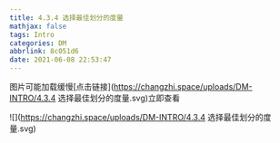 ```yaml
---
title: 4.3.4 选择最佳划分的度量
mathjax: false
tags: Intro
categories: DM
abbrlink: 8c051d6
date: 2021-06-08 22:53:47
---
```


<!--more -->

图片可能加载缓慢[点击链接](https://changzhi.space/uploads/DM-INTRO/4.3.4 选择最佳划分的度量.svg)立即查看

![](https://changzhi.space/uploads/DM-INTRO/4.3.4 选择最佳划分的度量.svg)


